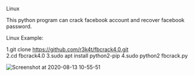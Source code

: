 Linux

This python program can crack facebook account and recover facebook password.

Linux Example:

1.git clone https://github.com/r3k4t/fbcrack4.0.git
<br>
2.cd fbcrack4.0
3.sudo apt install python2-pip
4.sudo python2 fbcrack.py

![Screenshot at 2020-08-13 10-55-51](https://user-images.githubusercontent.com/69615463/90097523-bc560700-dd53-11ea-90f2-e9fccd21dad5.png)
